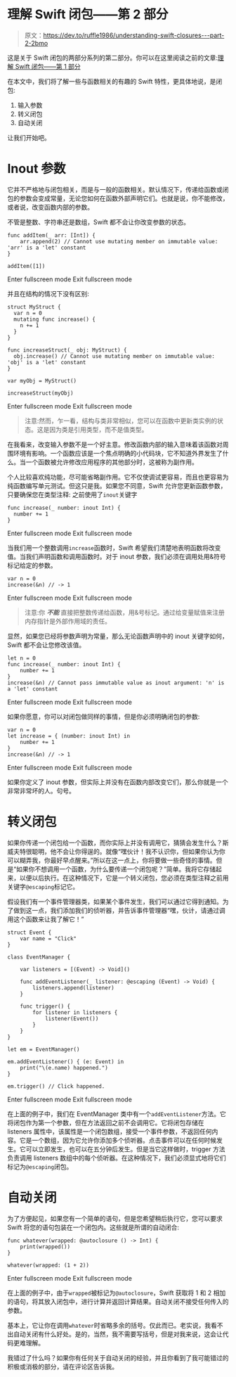# 理解 Swift 闭包——第 2 部分

> 原文：<https://dev.to/ruffle1986/understanding-swift-closures---part-2-2bmo>

这是关于 Swift 闭包的两部分系列的第二部分。你可以在这里阅读之前的文章:[理解 Swift 闭包——第 1 部分](https://dev.to/ruffle1986/understanding-swift-closures---part-1-390m)

在本文中，我们将了解一些与函数相关的有趣的 Swift 特性，更具体地说，是闭包:

1.  输入参数
2.  转义闭包
3.  自动关闭

让我们开始吧。

# Inout 参数

它并不严格地与闭包相关，而是与一般的函数相关。默认情况下，传递给函数或闭包的参数会变成常量，无论您如何在函数外部声明它们。也就是说，你不能修改，或者说，改变函数内部的参数。

不管是整数、字符串还是数组，Swift 都不会让你改变参数的状态。

```
func addItem(_ arr: [Int]) {
    arr.append(2) // Cannot use mutating member on immutable value: 'arr' is a 'let' constant
}

addItem([1]) 
```

Enter fullscreen mode Exit fullscreen mode

并且在结构的情况下没有区别:

```
struct MyStruct {
  var n = 0
  mutating func increase() {
    n += 1
  }
}

func increaseStruct(_ obj: MyStruct) {
  obj.increase() // Cannot use mutating member on immutable value: 'obj' is a 'let' constant
}

var myObj = MyStruct()

increaseStruct(myObj) 
```

Enter fullscreen mode Exit fullscreen mode

> 注意:然而，乍一看，结构与类非常相似，您可以在函数中更新类实例的状态。这是因为类是引用类型，而不是值类型。

在我看来，改变输入参数不是一个好主意。修改函数内部的输入意味着该函数对周围环境有影响。一个函数应该是一个焦点明确的小代码块，它不知道外界发生了什么。当一个函数被允许修改应用程序的其他部分时，这被称为副作用。

个人比较喜欢纯功能，尽可能省略副作用。它不仅使调试更容易，而且也更容易为纯函数编写单元测试。但这只是我。如果您不同意，Swift 允许您更新函数参数，只要确保您在类型注释:
之前使用了`inout`关键字

```
func increase(_ number: inout Int) {
  number += 1
} 
```

Enter fullscreen mode Exit fullscreen mode

当我们用一个整数调用`increase`函数时，Swift 希望我们清楚地表明函数将改变值。当我们声明函数和调用函数时。对于 inout 参数，我们必须在调用处用&符号标记给定的参数。

```
var n = 0
increase(&n) // -> 1 
```

Enter fullscreen mode Exit fullscreen mode

> 注意:你 ***不能*** 直接把整数传递给函数，用&号标记。通过给变量赋值来注册内存指针是外部作用域的责任。

显然，如果您已经将参数声明为常量，那么无论函数声明中的 inout 关键字如何，Swift 都不会让您修改该值。

```
let n = 0
func increase(_ number: inout Int) {
    number += 1
}
increase(&n) // Cannot pass immutable value as inout argument: 'n' is a 'let' constant 
```

Enter fullscreen mode Exit fullscreen mode

如果你愿意，你可以对闭包做同样的事情，但是你必须明确闭包的参数:

```
var n = 0
let increase = { (number: inout Int) in
    number += 1
}
increase(&n) // -> 1 
```

Enter fullscreen mode Exit fullscreen mode

如果你定义了 inout 参数，但实际上并没有在函数内部改变它们，那么你就是一个非常非常坏的人。句号。

# 转义闭包

如果你传递一个闭包给一个函数，而你实际上并没有调用它，猜猜会发生什么？斯威夫特很聪明，他不会让你得逞的。就像“嘿伙计！我不认识你，但如果你认为你可以糊弄我，你最好早点醒来。”所以在这一点上，你将要做一些奇怪的事情。但是“如果你不想调用一个函数，为什么要传递一个闭包呢？”简单。我将它存储起来，以便以后执行。在这种情况下，它是一个转义闭包，您必须在类型注释之前用关键字`@escaping`标记它。

假设我们有一个事件管理器类，如果某个事件发生，我们可以通过它得到通知。为了做到这一点，我们添加我们的侦听器，并告诉事件管理器“嘿，伙计，请通过调用这个函数来让我了解它！”

```
struct Event {
    var name = "Click"
}

class EventManager {

    var listeners = [(Event) -> Void]()

    func addEventListener(_ listener: @escaping (Event) -> Void) {
        listeners.append(listener)
    }

    func trigger() {
        for listener in listeners {
            listener(Event())
        }
    }
}

let em = EventManager()

em.addEventListener() { (e: Event) in
    print("\(e.name) happened.")
}

em.trigger() // Click happened. 
```

Enter fullscreen mode Exit fullscreen mode

在上面的例子中，我们在 EventManager 类中有一个`addEventListener`方法。它将闭包作为第一个参数，但在方法返回之前不会调用它。它将闭包存储在 listeners 属性中，该属性是一个闭包数组，接受一个事件参数，不返回任何内容。它是一个数组，因为它允许你添加多个侦听器。点击事件可以在任何时候发生。它可以立即发生，也可以在五分钟后发生。但是当它这样做时，trigger 方法负责调用 listeners 数组中的每个侦听器。在这种情况下，我们必须显式地将它们标记为`@escaping`闭包。

# 自动关闭

为了方便起见，如果您有一个简单的语句，但是您希望稍后执行它，您可以要求 Swift 将您的语句包装在一个闭包内。这些就是所谓的自动闭合:

```
func whatever(wrapped: @autoclosure () -> Int) {
    print(wrapped())
}

whatever(wrapped: (1 + 2)) 
```

Enter fullscreen mode Exit fullscreen mode

在上面的例子中，由于`wrapped`被标记为`@autoclosure`，Swift 获取将 1 和 2 相加的语句，将其放入闭包中，进行计算并返回计算结果。自动关闭不接受任何传入的参数。

基本上，它让你在调用`whatever`时省略多余的括号。仅此而已。老实说，我看不出自动关闭有什么好处。是的，当然，我不需要写括号，但是对我来说，这会让代码更难理解。

我错过了什么吗？如果你有任何关于自动关闭的经验，并且你看到了我可能错过的积极或消极的部分，请在评论区告诉我。